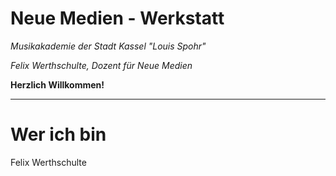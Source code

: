 # Neue Medien - Werkstatt

_Musikakademie der Stadt Kassel "Louis Spohr"_

_Felix Werthschulte, Dozent für Neue Medien_

**Herzlich Willkommen!**

---

# Wer ich bin

Felix Werthschulte

